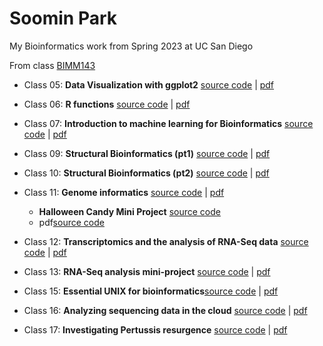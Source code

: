 # Soomin Park
My Bioinformatics work from Spring 2023 at UC San Diego

From class [BIMM143](https://bioboot.github.io/bimm143_S23/)

- Class 05: **Data Visualization with ggplot2** [source code](https://github.com/soominpark33/bimm143/blob/main/class05/class05.qmd) | [pdf](https://github.com/soominpark33/bimm143/blob/main/class05/class05.pdf)

- Class 06: **R functions** [source code](https://github.com/soominpark33/bimm143/blob/main/class06/class6.qmd) | [pdf](https://github.com/soominpark33/bimm143/blob/main/class06/Lab6.pdf)

- Class 07: **Introduction to machine learning for Bioinformatics** [source code](https://github.com/soominpark33/bimm143/blob/main/class07/class07.qmd) | [pdf](https://github.com/soominpark33/bimm143/blob/main/class07/class07.pdf)

- Class 09: **Structural Bioinformatics (pt1)** [source code](https://github.com/soominpark33/bimm143/blob/main/class09/class9.qmd) | [pdf](https://github.com/soominpark33/bimm143/blob/main/class09/class9.pdf)

- Class 10: **Structural Bioinformatics (pt2)** [source code](https://github.com/soominpark33/bimm143/blob/main/class10/class10.qmd) | [pdf](https://github.com/soominpark33/bimm143/blob/main/class10/class10.pdf)

- Class 11: **Genome informatics** [source code](https://github.com/soominpark33/bimm143/blob/main/class11online/genomeinformatics.qmd) | [pdf](https://github.com/soominpark33/bimm143/blob/main/class11online/class11hw.pdf)
   
   - **Halloween Candy Mini Project** [source code](https://github.com/soominpark33/bimm143/blob/main/Class11/halloweencandy.qmd)
   - pdf[source code](https://github.com/soominpark33/bimm143/blob/main/Class11/halloweencandy.pdf)

- Class 12: **Transcriptomics and the analysis of RNA-Seq data** [source code](https://github.com/soominpark33/bimm143/blob/main/class12/class12.qmd) | [pdf](https://github.com/soominpark33/bimm143/blob/main/class12/class12.pdf)

- Class 13: **RNA-Seq analysis mini-project** [source code](https://github.com/soominpark33/bimm143/blob/main/Class13/Class13.qmd) | [pdf](https://github.com/soominpark33/bimm143/blob/main/Class13/Class13.pdf)

- Class 15: **Essential UNIX for bioinformatics**[source code](https://github.com/soominpark33/bimm143/blob/main/class15/homework15.qmd) | [pdf](https://github.com/soominpark33/bimm143/blob/main/class15/homework15.pdf)

- Class 16: **Analyzing sequencing data in the cloud** [source code](https://github.com/soominpark33/bimm143/blob/main/lab16ec/lab16ec.qmd) | [pdf](https://github.com/soominpark33/bimm143/blob/main/lab16ec/lab16ec.pdf)

- Class 17: **Investigating Pertussis resurgence** [source code](https://github.com/soominpark33/bimm143/blob/main/class17pertussis/Pertussis.qmd) | [pdf](https://github.com/soominpark33/bimm143/blob/main/class17pertussis/Pertussis.pdf)

